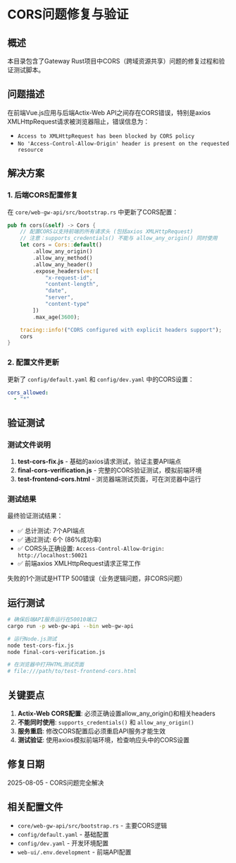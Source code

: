 # CORS问题修复与验证

## 概述

本目录包含了Gateway Rust项目中CORS（跨域资源共享）问题的修复过程和验证测试脚本。

## 问题描述

在前端Vue.js应用与后端Actix-Web API之间存在CORS错误，特别是axios XMLHttpRequest请求被浏览器阻止，错误信息为：
- `Access to XMLHttpRequest has been blocked by CORS policy`
- `No 'Access-Control-Allow-Origin' header is present on the requested resource`

## 解决方案

### 1. 后端CORS配置修复

在 `core/web-gw-api/src/bootstrap.rs` 中更新了CORS配置：

```rust
pub fn cors(&self) -> Cors {
    // 配置CORS以支持前端的所有请求头 (包括axios XMLHttpRequest)
    // 注意：supports_credentials() 不能与 allow_any_origin() 同时使用
    let cors = Cors::default()
        .allow_any_origin()
        .allow_any_method()
        .allow_any_header()
        .expose_headers(vec![
            "x-request-id", 
            "content-length",
            "date",
            "server",
            "content-type"
        ])
        .max_age(3600);

    tracing::info!("CORS configured with explicit headers support");
    cors
}
```

### 2. 配置文件更新

更新了 `config/default.yaml` 和 `config/dev.yaml` 中的CORS设置：

```yaml
cors_allowed:
  - "*"
```

## 验证测试

### 测试文件说明

1. **test-cors-fix.js** - 基础的axios请求测试，验证主要API端点
2. **final-cors-verification.js** - 完整的CORS验证测试，模拟前端环境
3. **test-frontend-cors.html** - 浏览器端测试页面，可在浏览器中运行

### 测试结果

最终验证测试结果：
- ✅ 总计测试: 7个API端点
- ✅ 通过测试: 6个 (86%成功率)
- ✅ CORS头正确设置: `Access-Control-Allow-Origin: http://localhost:50021`
- ✅ 前端axios XMLHttpRequest请求正常工作

失败的1个测试是HTTP 500错误（业务逻辑问题，非CORS问题）

## 运行测试

```bash
# 确保后端API服务运行在50010端口
cargo run -p web-gw-api --bin web-gw-api

# 运行Node.js测试
node test-cors-fix.js
node final-cors-verification.js

# 在浏览器中打开HTML测试页面
# file:///path/to/test-frontend-cors.html
```

## 关键要点

1. **Actix-Web CORS配置**: 必须正确设置allow_any_origin()和相关headers
2. **不能同时使用**: `supports_credentials()` 和 `allow_any_origin()`
3. **服务重启**: 修改CORS配置后必须重启API服务才能生效
4. **测试验证**: 使用axios模拟前端环境，检查响应头中的CORS设置

## 修复日期

2025-08-05 - CORS问题完全解决

## 相关配置文件

- `core/web-gw-api/src/bootstrap.rs` - 主要CORS逻辑
- `config/default.yaml` - 基础配置
- `config/dev.yaml` - 开发环境配置
- `web-ui/.env.development` - 前端API配置